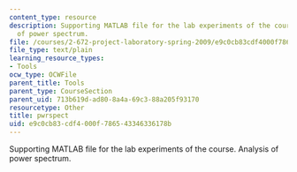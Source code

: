 ```yaml
---
content_type: resource
description: Supporting MATLAB file for the lab experiments of the course. Analysis
  of power spectrum.
file: /courses/2-672-project-laboratory-spring-2009/e9c0cb83cdf4000f786543346336178b_pwrspect.m
file_type: text/plain
learning_resource_types:
- Tools
ocw_type: OCWFile
parent_title: Tools
parent_type: CourseSection
parent_uid: 713b619d-ad80-8a4a-69c3-88a205f93170
resourcetype: Other
title: pwrspect
uid: e9c0cb83-cdf4-000f-7865-43346336178b
---
```

Supporting MATLAB file for the lab experiments of the course. Analysis of power spectrum.

